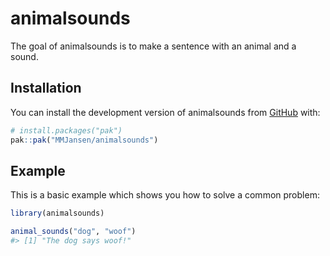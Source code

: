 
<!-- README.md is generated from README.Rmd. Please edit that file -->

# animalsounds

<!-- badges: start -->
<!-- badges: end -->

The goal of animalsounds is to make a sentence with an animal and a
sound.

## Installation

You can install the development version of animalsounds from
[GitHub](https://github.com/) with:

``` r
# install.packages("pak")
pak::pak("MMJansen/animalsounds")
```

## Example

This is a basic example which shows you how to solve a common problem:

``` r
library(animalsounds)

animal_sounds("dog", "woof")
#> [1] "The dog says woof!"
```
